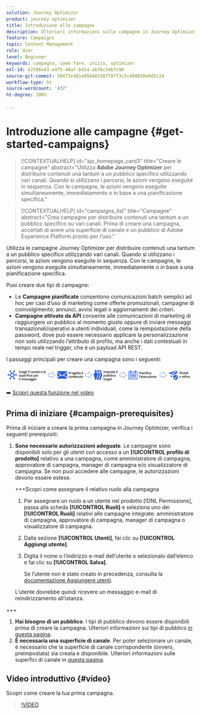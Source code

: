 ```yaml
---
solution: Journey Optimizer
product: journey optimizer
title: Introduzione alle campagne
description: Ulteriori informazioni sulle campagne in Journey Optimizer
feature: Campaigns
topic: Content Management
role: User
level: Beginner
keywords: campagna, come fare, inizio, optimizer
exl-id: e2506a43-e4f5-48af-bd14-ab76c54b7c90
source-git-commit: 50473c401e05b483387f8ff3c5c480020e8d5c14
workflow-type: ht
source-wordcount: '437'
ht-degree: 100%

---
```


# Introduzione alle campagne {#get-started-campaigns}

>[!CONTEXTUALHELP]
>id="ajo_homepage_card3"
>title="Creare le campagne"
>abstract="Utilizza **Adobe Journey Optimizer** per distribuire contenuti una tantum a un pubblico specifico utilizzando vari canali. Quando si utilizzano i percorsi, le azioni vengono eseguite in sequenza. Con le campagne, le azioni vengono eseguite simultaneamente, immediatamente o in base a una pianificazione specifica."


>[!CONTEXTUALHELP]
>id="campaigns_list"
>title="Campagne"
>abstract="Crea campagne per distribuire contenuti una tantum a un pubblico specifico su vari canali. Prima di creare una campagna, accertati di avere una superficie di canale e un pubblico di Adobe Experience Platform pronto per l’uso."

Utilizza le campagne Journey Optimizer per distribuire contenuti una tantum a un pubblico specifico utilizzando vari canali. Quando si utilizzano i percorsi, le azioni vengono eseguite in sequenza. Con le campagne, le azioni vengono eseguite simultaneamente, immediatamente o in base a una pianificazione specifica.

Puoi creare due tipi di campagne:

* Le **Campagne pianificate** consentono comunicazioni batch semplici ad hoc per casi d’uso di marketing come offerte promozionali, campagne di coinvolgimento, annunci, avvisi legali o aggiornamenti dei criteri.
* **Campagne attivate da API** consente alle comunicazioni di marketing di raggiungere un pubblico al momento giusto oppure di inviare messaggi transazionali/operativi a utenti individuali, come la reimpostazione della password, dove può essere necessario applicare la personalizzazione non solo utilizzando l’attributo di profilo, ma anche i dati contestuali in tempo reale nel trigger, che è un payload API REST.

I passaggi principali per creare una campagna sono i seguenti:

![](assets/create-campaign-process.png)

➡️ [Scopri questa funzione nel video](#video)

## Prima di iniziare {#campaign-prerequisites}

Prima di iniziare a creare la prima campagna in Journey Optimizer, verifica i seguenti prerequisiti:

1. **Sono necessarie autorizzazioni adeguate**. Le campagne sono disponibili solo per gli utenti con accesso a un **[!UICONTROL profilo di prodotto]** relativo a una campagna, come amministratore di campagna, approvatore di campagna, manager di campagna e/o visualizzatore di campagna. Se non puoi accedere alle campagne, le autorizzazioni devono essere estese.

   +++Scopri come assegnare il relativo ruolo alla campagna

   1. Per assegnare un ruolo a un utente nel prodotto [!DNL Permissions], passa alla scheda **[!UICONTROL Ruoli]** e seleziona uno dei **[!UICONTROL Ruoli]** relativi alle campagne integrate: amministratore di campagna, approvatore di campagna, manager di campagna o visualizzatore di campagna.

   1. Dalla sezione **[!UICONTROL Utenti]**, fai clic su **[!UICONTROL Aggiungi utente]**.

   1. Digita il nome o l’indirizzo e-mail dell’utente o selezionalo dall’elenco e fai clic su **[!UICONTROL Salva]**.

      Se l’utente non è stato creato in precedenza, consulta la [documentazione Aggiungere utenti](https://experienceleague.adobe.com/it/docs/experience-platform/access-control/ui/users).

   L’utente dovrebbe quindi ricevere un messaggio e-mail di reindirizzamento all’istanza.

+++

1. **Hai bisogno di un pubblico**. I tipi di pubblico devono essere disponibili prima di creare la campagna. Ulteriori informazioni sui tipi di pubblico [in questa pagina](../audience/about-audiences.md).
1. **È necessaria una superficie di canale**. Per poter selezionare un canale, è necessario che la superficie di canale corrispondente (ovvero, preimpostata) sia creata e disponibile. Ulteriori informazioni sulle superfici di canale in [questa pagina](../configuration/channel-surfaces.md).

## Video introduttivo {#video}

Scopri come creare la tua prima campagna.

>[!VIDEO](https://video.tv.adobe.com/v/346680?quality=12)
